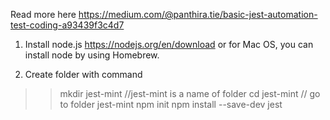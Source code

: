 Read more here https://medium.com/@panthira.tie/basic-jest-automation-test-coding-a93439f3c4d7

1. Install node.js https://nodejs.org/en/download or for Mac OS, you can install node by using Homebrew.

2. Create folder with command
>> mkdir jest-mint //jest-mint is a name of folder
>> cd jest-mint // go to folder jest-mint
>> npm init 
>> npm install --save-dev jest